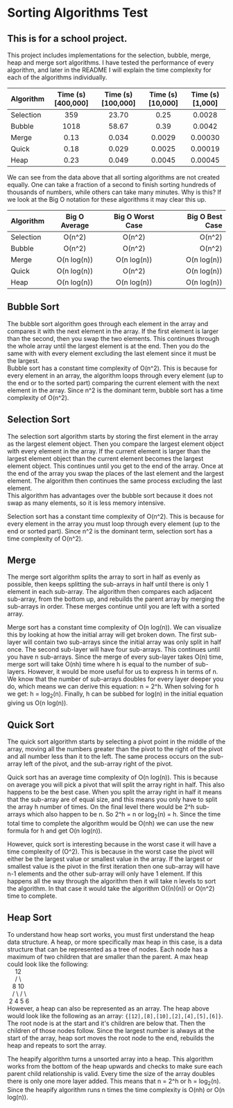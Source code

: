 # Sorting Algorithms Test
## This is for a school project.   
This project includes implementations for the selection, bubble, merge, heap and merge sort algorithms. I have tested the performance of every algorithm, and later in the README I will explain the time complexity for each of the algorithms individually.

| Algorithm | Time (s) [400,000] | Time (s) [100,000] | Time (s) [10,000] | Time (s) [1,000] |
| --------- | :-----------------:|:------------------:|:-----------------:|:-------------------:|
| Selection |    359   | 23.70   |   0.25    |   0.0028  |
|   Bubble  |    1018  |   58.67 |   0.39    |   0.0042  |   
|   Merge   |    0.13  |   0.034 |   0.0029  |   0.00030 |
|   Quick   |    0.18  | 0.029   |   0.0025  |   0.00019 | 
|    Heap   |   0.23   | 0.049   |   0.0045  |  0.00045  |

We can see from the data above that all sorting algorithms are not created equally. One can take a fraction of a second to finish sorting hundreds of thousands of numbers, while others can take many minutes. Why is this? If we look at the Big O notation for these algorithms it may clear this up.

| Algorithm | Big O Average  | Big O Worst Case | Big O Best Case |
| --------- |:--------------:|:----------------:|----------------:|
| Selection |    O(n^2)      |        O(n^2)    |       O(n^2)    |
|   Bubble  |    O(n^2)      |        O(n^2)    |       O(n^2)    |
|   Merge   |    O(n log(n)) |    O(n log(n))   |    O(n log(n))  |
|   Quick   |    O(n log(n)) |        O(n^2)    |    O(n log(n))  |
|    Heap   |    O(n log(n)) |    O(n log(n))   |    O(n log(n))  |

## Bubble Sort
The bubble sort algorithm goes through each element in the array and compares it with the next element in the array. If the first element is larger than the second, then you swap the two elements. This continues through the whole array until the largest element is at the end. Then you do the same with with every element excluding the last element since it must be the largest.   
Bubble sort has a constant time complexity of O(n^2). This is because for every element in an array, the algorithm loops through every element (up to the end or to the sorted part) comparing the current element with the next element in the array. Since n^2 is the dominant term, bubble sort has a time complexity of O(n^2).


## Selection Sort
The selection sort algorithm starts by storing the first element in the array as the largest element object. Then you compare the largest element object with every element in the array. If the current element is larger than the largest element object than the current element becomes the largest element object. This continues until you get to the end of the array. Once at the end of the array you swap the places of the last element and the largest element. The algorithm then continues the same process excluding the last element.   
This algorithm has advantages over the bubble sort because it does not swap as many elements, so it is less memory intensive.   
   
Selection sort has a constant time complexity of O(n^2). This is because for every element in the array you must loop through every element (up to the end or sorted part). Since n^2 is the dominant term, selection sort has a time complexity of O(n^2).

## Merge
The merge sort algorithm splits the array to sort in half as evenly as possible, then keeps splitting the sub-arrays in half until there is only 1 element in each sub-array. The algorithm then compares each adjacent sub-array, from the bottom up, and rebuilds the parent array by merging the sub-arrays in order. These merges continue until you are left with a sorted array.   
     
Merge sort has a constant time complexity of O(n log(n)). We can visualize this by looking at how the initial array will get broken down. The first sub-layer will contain two sub-arrays since the initial array was only split in half once. The second sub-layer will have four sub-arrays. This continues until you have n sub-arrays. Since the merge of every sub-layer takes O(n) time, merge sort will take O(nh) time where h is equal to the number of sub-layers. However, it would be more useful for us to express h in terms of n. We know that the number of sub-arrays doubles for every layer deeper you do, which means we can derive this equation: n = 2^h. When solving for h we get: h = log<sub>2</sub>(n). Finally, h can be subbed for log(n) in the initial equation giving us O(n log(n)).

## Quick Sort
The quick sort algorithm starts by selecting a pivot point in the middle of the array, moving all the numbers greater than the pivot to the right of the pivot and all number less than it to the left. The same process occurs on the sub-array left of the pivot, and the sub-array right of the pivot.   
   
Quick sort has an average time complexity of O(n log(n)). This is because on average you will pick a pivot that will split the array right in half. This also happens to be the best case. When you split the array right in half it means that the sub-array are of equal size, and this means you only have to split the array h number of times. On the final level there would be 2^h sub-arrays which also happen to be n. So 2^h = n or log<sub>2</sub>(n) = h. Since the time total time to complete the algorithm would be O(nh) we can use the new formula for h and get O(n log(n)).   
   
However, quick sort is interesting because in the worst case it will have a time complexity of (O^2). This is because in the worst case the pivot will either be the largest value or smallest value in the array. If the largest or smallest value is the pivot in the first iteration then one sub-array will have n-1 elements and the other sub-array will only have 1 element. If this happens all the way through the algorithm then it will take n levels to sort the algorithm. In that case it would take the algorithm O((n)(n)) or O(n^2) time to complete.

## Heap Sort
To understand how heap sort works, you must first understand the heap data structure. A heap, or more specifically max heap in this case, is a data structure that can be represented as a tree of nodes. Each node has a maximum of two children that are smaller than the parent. A max heap could look like the following:      
&emsp;&nbsp;12   
&emsp;&nbsp;/  \   
&nbsp;&nbsp;&nbsp;8    10   
&nbsp;&nbsp;&nbsp;/ \  /  \   
&nbsp;2   4 5   6   
However, a heap can also be represented as an array. The heap above would look like the following as an array: `{[12],[8],[10],[2],[4],[5],[6]}`. The root node is at the start and it's children are below that. Then the children of those nodes follow. Since the largest number is always at the start of the array, heap sort moves the root node to the end, rebuilds the heap and repeats to sort the array.   
   
The heapify algorithm turns a unsorted array into a heap. This algorithm works from the bottom of the heap upwards and checks to make sure each parent child relationship is valid. Every time the size of the array doubles there is only one more layer added. This means that n = 2^h or h = log<sub>2</sub>(n). Since the heapify algorithm runs n times the time complexity is O(nh) or O(n log(n)).
